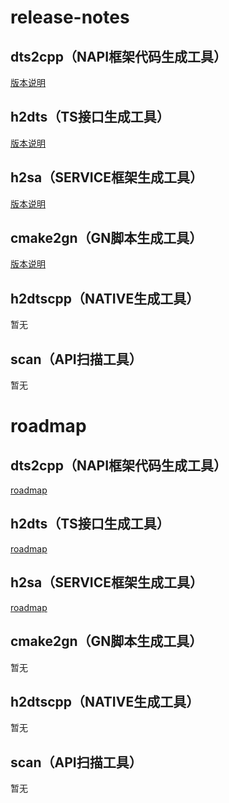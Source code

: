 # release-notes

## dts2cpp（NAPI框架代码生成工具）

[版本说明](https://gitee.com/openharmony/napi_generator/tree/master/src/cli/dts2cpp/docs/release-notes)  

## h2dts（TS接口生成工具）

[版本说明](https://gitee.com/openharmony/napi_generator/tree/master/src/cli/h2dts/docs/release-notes/ts_Gen-1.0.md)  

## h2sa（SERVICE框架生成工具）

[版本说明](https://gitee.com/openharmony/napi_generator/tree/master/src/cli/h2sa/docs/release-notes/Service-1.0.md)  

## cmake2gn（GN脚本生成工具）

[版本说明](https://gitee.com/openharmony/napi_generator/tree/master/src/cli/cmake2gn/docs/release-notes/gn-gen-release-notes-0.0.2.md)  

## h2dtscpp（NATIVE生成工具）

暂无

## scan（API扫描工具）

暂无

# roadmap

## dts2cpp（NAPI框架代码生成工具）

[roadmap](https://gitee.com/openharmony/napi_generator/tree/master/src/cli/dts2cpp/docs/requirement/ROADMAP_ZH.md)  

## h2dts（TS接口生成工具）

[roadmap](https://gitee.com/openharmony/napi_generator/tree/master/src/cli/h2dts/docs/requirement/ROADMAP_ZH.md)  

## h2sa（SERVICE框架生成工具）

[roadmap](https://gitee.com/openharmony/napi_generator/tree/master/src/cli/h2sa/docs/requirement/ROADMAP_ZH.md)  

## cmake2gn（GN脚本生成工具）

暂无

## h2dtscpp（NATIVE生成工具）

暂无

## scan（API扫描工具）

暂无

